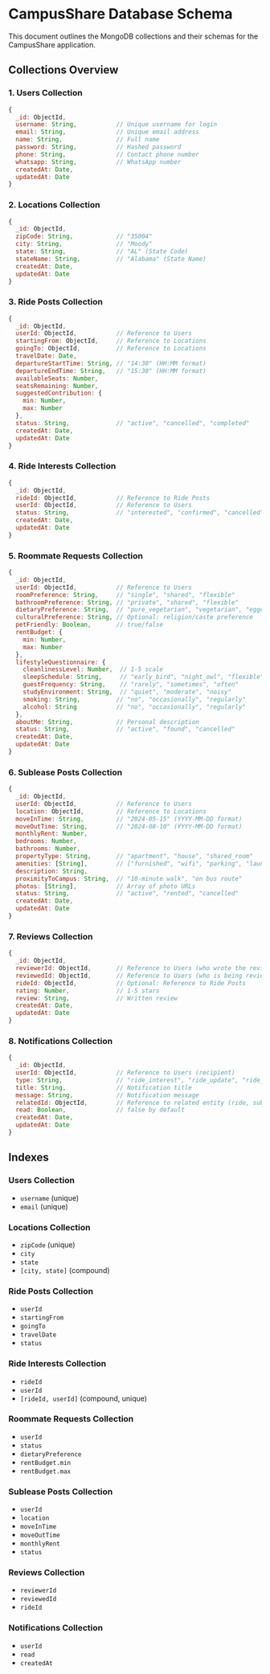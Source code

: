 # CampusShare Database Schema

This document outlines the MongoDB collections and their schemas for the CampusShare application.

## Collections Overview

### 1. Users Collection
```javascript
{
  _id: ObjectId,
  username: String,           // Unique username for login
  email: String,              // Unique email address
  name: String,               // Full name
  password: String,           // Hashed password
  phone: String,              // Contact phone number
  whatsapp: String,           // WhatsApp number
  createdAt: Date,
  updatedAt: Date
}
```

### 2. Locations Collection
```javascript
{
  _id: ObjectId,
  zipCode: String,            // "35004"
  city: String,               // "Moody"
  state: String,              // "AL" (State Code)
  stateName: String,          // "Alabama" (State Name)
  createdAt: Date,
  updatedAt: Date
}
```

### 3. Ride Posts Collection
```javascript
{
  _id: ObjectId,
  userId: ObjectId,           // Reference to Users
  startingFrom: ObjectId,     // Reference to Locations
  goingTo: ObjectId,          // Reference to Locations
  travelDate: Date,
  departureStartTime: String, // "14:30" (HH:MM format)
  departureEndTime: String,   // "15:30" (HH:MM format)
  availableSeats: Number,
  seatsRemaining: Number,
  suggestedContribution: {
    min: Number,
    max: Number
  },
  status: String,             // "active", "cancelled", "completed"
  createdAt: Date,
  updatedAt: Date
}
```

### 4. Ride Interests Collection
```javascript
{
  _id: ObjectId,
  rideId: ObjectId,           // Reference to Ride Posts
  userId: ObjectId,           // Reference to Users
  status: String,             // "interested", "confirmed", "cancelled"
  createdAt: Date,
  updatedAt: Date
}
```

### 5. Roommate Requests Collection
```javascript
{
  _id: ObjectId,
  userId: ObjectId,           // Reference to Users
  roomPreference: String,     // "single", "shared", "flexible"
  bathroomPreference: String, // "private", "shared", "flexible"
  dietaryPreference: String,  // "pure_vegetarian", "vegetarian", "eggetarian", "non_vegetarian"
  culturalPreference: String, // Optional: religion/caste preference
  petFriendly: Boolean,       // true/false
  rentBudget: {
    min: Number,
    max: Number
  },
  lifestyleQuestionnaire: {
    cleanlinessLevel: Number,  // 1-5 scale
    sleepSchedule: String,     // "early_bird", "night_owl", "flexible"
    guestFrequency: String,    // "rarely", "sometimes", "often"
    studyEnvironment: String,  // "quiet", "moderate", "noisy"
    smoking: String,          // "no", "occasionally", "regularly"
    alcohol: String           // "no", "occasionally", "regularly"
  },
  aboutMe: String,            // Personal description
  status: String,             // "active", "found", "cancelled"
  createdAt: Date,
  updatedAt: Date
}
```

### 6. Sublease Posts Collection
```javascript
{
  _id: ObjectId,
  userId: ObjectId,           // Reference to Users
  location: ObjectId,         // Reference to Locations
  moveInTime: String,         // "2024-05-15" (YYYY-MM-DD format)
  moveOutTime: String,        // "2024-08-10" (YYYY-MM-DD format)
  monthlyRent: Number,
  bedrooms: Number,
  bathrooms: Number,
  propertyType: String,       // "apartment", "house", "shared_room"
  amenities: [String],        // ["furnished", "wifi", "parking", "laundry"]
  description: String,
  proximityToCampus: String,  // "10-minute walk", "on bus route"
  photos: [String],           // Array of photo URLs
  status: String,             // "active", "rented", "cancelled"
  createdAt: Date,
  updatedAt: Date
}
```

### 7. Reviews Collection
```javascript
{
  _id: ObjectId,
  reviewerId: ObjectId,       // Reference to Users (who wrote the review)
  reviewedId: ObjectId,       // Reference to Users (who is being reviewed)
  rideId: ObjectId,           // Optional: Reference to Ride Posts
  rating: Number,             // 1-5 stars
  review: String,             // Written review
  createdAt: Date,
  updatedAt: Date
}
```

### 8. Notifications Collection
```javascript
{
  _id: ObjectId,
  userId: ObjectId,           // Reference to Users (recipient)
  type: String,               // "ride_interest", "ride_update", "ride_cancellation"
  title: String,              // Notification title
  message: String,            // Notification message
  relatedId: ObjectId,        // Reference to related entity (ride, sublease, etc.)
  read: Boolean,              // false by default
  createdAt: Date,
  updatedAt: Date
}
```

## Indexes

### Users Collection
- `username` (unique)
- `email` (unique)

### Locations Collection
- `zipCode` (unique)
- `city`
- `state`
- `[city, state]` (compound)

### Ride Posts Collection
- `userId`
- `startingFrom`
- `goingTo`
- `travelDate`
- `status`

### Ride Interests Collection
- `rideId`
- `userId`
- `[rideId, userId]` (compound, unique)

### Roommate Requests Collection
- `userId`
- `status`
- `dietaryPreference`
- `rentBudget.min`
- `rentBudget.max`

### Sublease Posts Collection
- `userId`
- `location`
- `moveInTime`
- `moveOutTime`
- `monthlyRent`
- `status`

### Reviews Collection
- `reviewerId`
- `reviewedId`
- `rideId`

### Notifications Collection
- `userId`
- `read`
- `createdAt` 